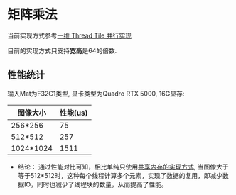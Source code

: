 # 矩阵乘法
当前实现方式参考[一维 Thread Tile 并行实现](https://github.com/PaddleJitLab/CUDATutorial/tree/develop/docs/07_optimize_matmul#%E4%B8%80%E7%BB%B4-thread-tile-%E5%B9%B6%E8%A1%8C%E4%BC%98%E5%8C%96)  

目前的实现方式只支持**宽高**是64的倍数.  

## 性能统计
输入Mat为F32C1类型, 显卡类型为Quadro RTX 5000, 16G显存:

| 图像大小            | 性能(us)
|------------------- | -------------
|256*256             | 75
|512*512             | 257
|1024*1024           | 1511
* 结论： 通过性能对比可知，相比单纯只使用[共享内存的实现方式](./mat_mul_shared.md), 当图像大于等于512*512时，这种每个线程计算多个元素，实现了数据的复用，即减少数据IO，同时也减少了线程块的数量，从而提高了性能。